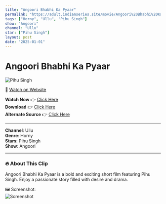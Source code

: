 ```yaml
---
title: "Angoori Bhabhi Ka Pyaar"
permalink: "https://adult.indianseries.site/movie/Angoori%20Bhabhi%20Ka%20Pyaar"
tags: ["Horny", "Ullu", "Pihu Singh"]
show: "Angoori"
channel: "Ullu"
star: ["Pihu Singh"]
layout: post
date: "2025-01-01"
---
```


# Angoori Bhabhi Ka Pyaar

![Pihu Singh](https://shorts.desisins.com/wp-content/uploads/2025/01/Angoori-Bhabhi.jpg)

🔗 [Watch on Website](https://adult.indianseries.site/movie/Angoori%20Bhabhi%20Ka%20Pyaar)

**Watch Now** 👉 [Click Here](https://adult.indianseries.site/movie/Angoori%20Bhabhi%20Ka%20Pyaar)  
**Download** 👉 [Click Here](https://adult.indianseries.site/movie/Angoori%20Bhabhi%20Ka%20Pyaar)  
**Alternate Source** 👉 [Click Here](https://adult.indianseries.site/movie/Angoori%20Bhabhi%20Ka%20Pyaar)

---

**Channel**: Ullu  
**Genre**: Horny  
**Stars**: Pihu Singh  
**Show**: Angoori

---

### 🔥 About This Clip

Angoori Bhabhi Ka Pyaar is a bold and exciting short film featuring Pihu Singh. Enjoy a passionate story filled with desire and drama.
 
🖼️ Screenshot:  
![Screenshot](https://shorts.desisins.com/wp-content/uploads/2025/01/Angoori-Bhabhi.jpg)
